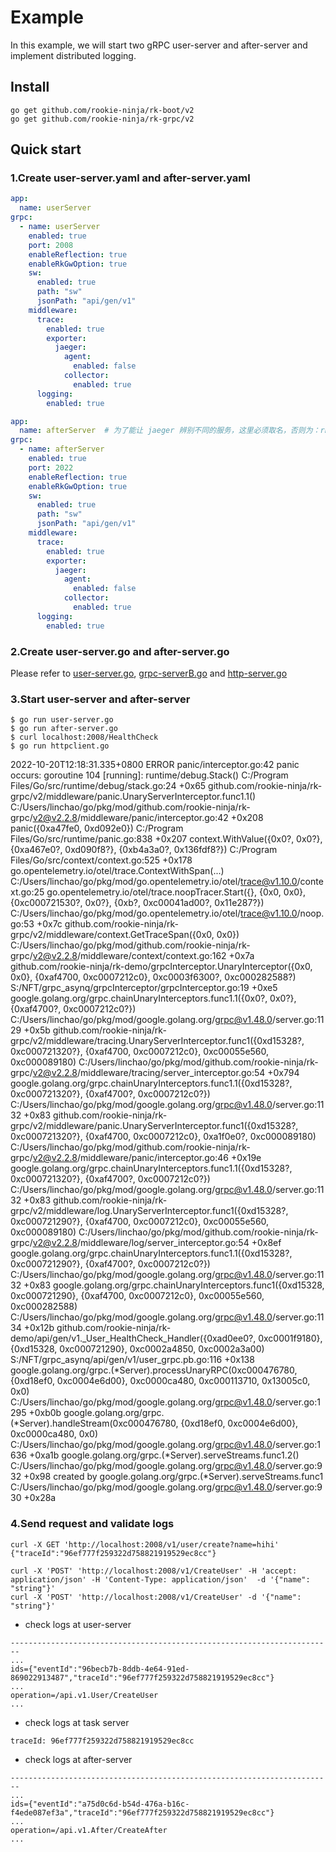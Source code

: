 # Example
In this example, we will start two gRPC user-server and after-server and implement distributed logging.

## Install
```shell
go get github.com/rookie-ninja/rk-boot/v2
go get github.com/rookie-ninja/rk-grpc/v2
```

## Quick start
### 1.Create user-server.yaml and after-server.yaml

```yaml
app:
  name: userServer
grpc:
  - name: userServer
    enabled: true
    port: 2008
    enableReflection: true
    enableRkGwOption: true
    sw:
      enabled: true
      path: "sw"
      jsonPath: "api/gen/v1"
    middleware:
      trace:
        enabled: true
        exporter:
          jaeger:
            agent:
              enabled: false
            collector:
              enabled: true
      logging:
        enabled: true
```


```yaml
app:
  name: afterServer  # 为了能让 jaeger 辨别不同的服务，这里必须取名，否则为：rk
grpc:
  - name: afterServer
    enabled: true
    port: 2022
    enableReflection: true
    enableRkGwOption: true
    sw:
      enabled: true
      path: "sw"
      jsonPath: "api/gen/v1"
    middleware:
      trace:
        enabled: true
        exporter:
          jaeger:
            agent:
              enabled: false
            collector:
              enabled: true
      logging:
        enabled: true
```

### 2.Create user-server.go and after-server.go
Please refer to [user-server.go](user-server.go), [grpc-serverB.go](after-server.go) and [http-server.go](after-server.go)

### 3.Start user-server and after-server

```shell
$ go run user-server.go
$ go run after-server.go
$ curl localhost:2008/HealthCheck 
$ go run httpclient.go
```

2022-10-20T12:18:31.335+0800    ERROR   panic/interceptor.go:42                                                   panic occurs:
goroutine 104 [running]:
runtime/debug.Stack()
        C:/Program Files/Go/src/runtime/debug/stack.go:24 +0x65
github.com/rookie-ninja/rk-grpc/v2/middleware/panic.UnaryServerInterceptor.func1.1()
        C:/Users/linchao/go/pkg/mod/github.com/rookie-ninja/rk-grpc/v2@v2.2.8/middleware/panic/interceptor.go:42 +0x208
panic({0xa47fe0, 0xd092e0})
        C:/Program Files/Go/src/runtime/panic.go:838 +0x207
context.WithValue({0x0?, 0x0?}, {0xa467e0?, 0xd090f8?}, {0xb4a3a0?, 0x136fdf8?})
        C:/Program Files/Go/src/context/context.go:525 +0x178
go.opentelemetry.io/otel/trace.ContextWithSpan(...)
        C:/Users/linchao/go/pkg/mod/go.opentelemetry.io/otel/trace@v1.10.0/context.go:25
go.opentelemetry.io/otel/trace.noopTracer.Start({}, {0x0, 0x0}, {0xc000721530?, 0x0?}, {0xb?, 0xc00041ad00?, 0x11e287?})
        C:/Users/linchao/go/pkg/mod/go.opentelemetry.io/otel/trace@v1.10.0/noop.go:53 +0x7c
github.com/rookie-ninja/rk-grpc/v2/middleware/context.GetTraceSpan({0x0, 0x0})
        C:/Users/linchao/go/pkg/mod/github.com/rookie-ninja/rk-grpc/v2@v2.2.8/middleware/context/context.go:162 +0x7a
github.com/rookie-ninja/rk-demo/grpcInterceptor.UnaryInterceptor({0x0, 0x0}, {0xaf4700, 0xc0007212c0}, 0xc0003f6300?, 0xc000282588?)
        S:/NFT/grpc_asynq/grpcInterceptor/grpcInterceptor.go:19 +0xe5
google.golang.org/grpc.chainUnaryInterceptors.func1.1({0x0?, 0x0?}, {0xaf4700?, 0xc0007212c0?})
        C:/Users/linchao/go/pkg/mod/google.golang.org/grpc@v1.48.0/server.go:1129 +0x5b
github.com/rookie-ninja/rk-grpc/v2/middleware/tracing.UnaryServerInterceptor.func1({0xd15328?, 0xc000721320?}, {0xaf4700, 0xc0007212c0}, 0xc00055e560, 0xc000089180)
        C:/Users/linchao/go/pkg/mod/github.com/rookie-ninja/rk-grpc/v2@v2.2.8/middleware/tracing/server_interceptor.go:54 +0x794
google.golang.org/grpc.chainUnaryInterceptors.func1.1({0xd15328?, 0xc000721320?}, {0xaf4700?, 0xc0007212c0?})      
        C:/Users/linchao/go/pkg/mod/google.golang.org/grpc@v1.48.0/server.go:1132 +0x83
github.com/rookie-ninja/rk-grpc/v2/middleware/panic.UnaryServerInterceptor.func1({0xd15328?, 0xc000721320?}, {0xaf4700, 0xc0007212c0}, 0xa1f0e0?, 0xc000089180)
        C:/Users/linchao/go/pkg/mod/github.com/rookie-ninja/rk-grpc/v2@v2.2.8/middleware/panic/interceptor.go:46 +0x19e
google.golang.org/grpc.chainUnaryInterceptors.func1.1({0xd15328?, 0xc000721320?}, {0xaf4700?, 0xc0007212c0?})      
        C:/Users/linchao/go/pkg/mod/google.golang.org/grpc@v1.48.0/server.go:1132 +0x83
github.com/rookie-ninja/rk-grpc/v2/middleware/log.UnaryServerInterceptor.func1({0xd15328?, 0xc000721290?}, {0xaf4700, 0xc0007212c0}, 0xc00055e560, 0xc000089180)
        C:/Users/linchao/go/pkg/mod/github.com/rookie-ninja/rk-grpc/v2@v2.2.8/middleware/log/server_interceptor.go:54 +0x8ef
google.golang.org/grpc.chainUnaryInterceptors.func1.1({0xd15328?, 0xc000721290?}, {0xaf4700?, 0xc0007212c0?})      
        C:/Users/linchao/go/pkg/mod/google.golang.org/grpc@v1.48.0/server.go:1132 +0x83
google.golang.org/grpc.chainUnaryInterceptors.func1({0xd15328, 0xc000721290}, {0xaf4700, 0xc0007212c0}, 0xc00055e560, 0xc000282588)
        C:/Users/linchao/go/pkg/mod/google.golang.org/grpc@v1.48.0/server.go:1134 +0x12b
github.com/rookie-ninja/rk-demo/api/gen/v1._User_HealthCheck_Handler({0xad0ee0?, 0xc0001f9180}, {0xd15328, 0xc000721290}, 0xc0002a4850, 0xc0002a3a00)
        S:/NFT/grpc_asynq/api/gen/v1/user_grpc.pb.go:116 +0x138
google.golang.org/grpc.(*Server).processUnaryRPC(0xc000476780, {0xd18ef0, 0xc0004e6d00}, 0xc0000ca480, 0xc000113710, 0x13005c0, 0x0)
        C:/Users/linchao/go/pkg/mod/google.golang.org/grpc@v1.48.0/server.go:1295 +0xb0b
google.golang.org/grpc.(*Server).handleStream(0xc000476780, {0xd18ef0, 0xc0004e6d00}, 0xc0000ca480, 0x0)
        C:/Users/linchao/go/pkg/mod/google.golang.org/grpc@v1.48.0/server.go:1636 +0xa1b
google.golang.org/grpc.(*Server).serveStreams.func1.2()
        C:/Users/linchao/go/pkg/mod/google.golang.org/grpc@v1.48.0/server.go:932 +0x98
created by google.golang.org/grpc.(*Server).serveStreams.func1
        C:/Users/linchao/go/pkg/mod/google.golang.org/grpc@v1.48.0/server.go:930 +0x28a
### 4.Send request and validate logs
```shell
curl -X GET 'http://localhost:2008/v1/user/create?name=hihi'   
{"traceId":"96ef777f259322d758821919529ec8cc"}

curl -X 'POST' 'http://localhost:2008/v1/CreateUser' -H 'accept: application/json' -H 'Content-Type: application/json'  -d '{"name": "string"}'
curl -X 'POST' 'http://localhost:2008/v1/CreateUser' -d '{"name": "string"}'

```

- check logs at user-server

```shell
------------------------------------------------------------------------
...
ids={"eventId":"96becb7b-8ddb-4e64-91ed-869022913487","traceId":"96ef777f259322d758821919529ec8cc"}
...
operation=/api.v1.User/CreateUser
...
```

- check logs at task server

```shell
traceId: 96ef777f259322d758821919529ec8cc
```

- check logs at after-server

```shell
------------------------------------------------------------------------
...
ids={"eventId":"a75d0c6d-b54d-476a-b16c-f4ede087ef3a","traceId":"96ef777f259322d758821919529ec8cc"}
...
operation=/api.v1.After/CreateAfter
...
```